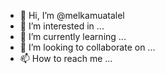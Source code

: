 - 👋 Hi, I’m @melkamuatalel
- 👀 I’m interested in ...
- 🌱 I’m currently learning ...
- 💞️ I’m looking to collaborate on ...
- 📫 How to reach me ...

<!---
melkamuatalel/melkamuatalel is a ✨ special ✨ repository because its `README.md` (this file) appears on your GitHub profile.
You can click the Preview link to take a look at your changes.
--->
